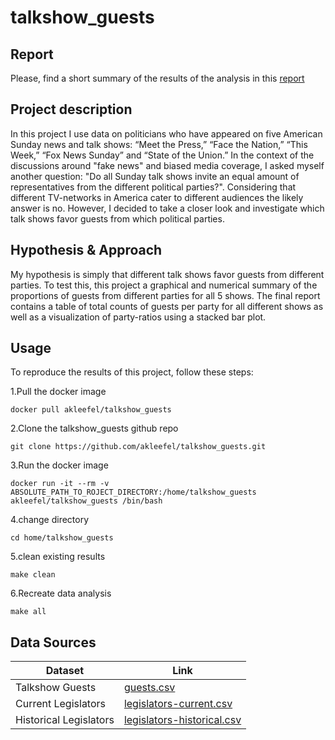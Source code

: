 
# talkshow_guests

## Report 

Please, find a short summary of the results of the analysis in this [report](documents/talkshow_guests_report.md)


## Project description
In this project I use data on politicians who have appeared on five American Sunday news and talk shows: “Meet the Press,” “Face the Nation,” “This Week,” “Fox News Sunday” and “State of the Union.” In the context of the discussions around "fake news" and biased media coverage, I asked myself another question: "Do all Sunday talk shows invite an equal amount of representatives from the different political parties?". Considering that different TV-networks in America cater to different audiences the likely answer is no. However, I decided to take a closer look and investigate which talk shows favor guests from which political parties.

## Hypothesis & Approach
My hypothesis is simply that different talk shows favor guests from different parties. To test this, this project a graphical and numerical summary of the proportions of guests from different parties for all 5 shows. The final report contains a table of total counts of guests per party for all different shows as well as a visualization of party-ratios using a stacked bar plot.

## Usage
To reproduce the results of this project, follow these steps:

1.Pull the docker image

`docker pull akleefel/talkshow_guests`

2.Clone the talkshow_guests github repo

`git clone https://github.com/akleefel/talkshow_guests.git`

3.Run the docker image

`docker run -it --rm -v ABSOLUTE_PATH_TO_ROJECT_DIRECTORY:/home/talkshow_guests akleefel/talkshow_guests /bin/bash`

4.change directory

`cd home/talkshow_guests`

5.clean existing results

`make clean`

6.Recreate data analysis

`make all`


## Data Sources

|Dataset|Link|
|---|---|
|Talkshow Guests|[guests.csv](https://github.com/TheUpshot/Sunday-Shows)|
|Current Legislators|[legislators-current.csv](https://github.com/unitedstates/congress-legislators)|
|Historical Legislators|[legislators-historical.csv](https://github.com/unitedstates/congress-legislators)|
